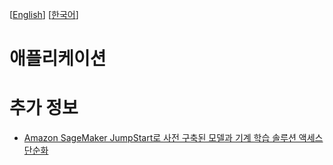 [[English](README.md)] [[한국어](README.ko.md)]

# 애플리케이션

# 추가 정보
- [Amazon SageMaker JumpStart로 사전 구축된 모델과 기계 학습 솔루션 액세스 단순화](https://aws.amazon.com/ko/blogs/korea/amazon-sagemaker-jumpstart-simplifies-access-to-prebuilt-models-and-machine-learning-models/)
